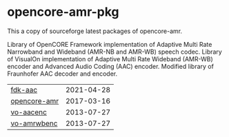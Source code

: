# opencore-amr-pkg

This a copy of sourceforge latest packages of opencore-amr.

Library of OpenCORE Framework implementation of Adaptive Multi Rate  Narrowband and Wideband (AMR-NB and AMR-WB) speech codec. Library of  VisualOn implementation of Adaptive Multi Rate Wideband (AMR-WB) encoder and Advanced Audio Coding (AAC) encoder. Modified library of Fraunhofer AAC decoder and encoder.

|                                                              |            |
| :----------------------------------------------------------- | ---------- |
| [ fdk-aac](https://sourceforge.net/projects/opencore-amr/files/fdk-aac/) | 2021-04-28 |
| [ opencore-amr](https://sourceforge.net/projects/opencore-amr/files/opencore-amr/) | 2017-03-16 |
| [ vo-aacenc](https://sourceforge.net/projects/opencore-amr/files/vo-aacenc/) | 2013-07-27 |
| [ vo-amrwbenc](https://sourceforge.net/projects/opencore-amr/files/vo-amrwbenc/) | 2013-07-27 |

